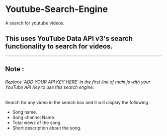 # Youtube-Search-Engine
A search for youtube videos.
## This uses YouTube Data API v3's search functionality to search for videos.
-------------------

## Note :
###### Replace 'ADD YOUR API KEY HERE' in the first line of main.js with your YouTube API Key to use this search engine.

 Search for any video in the search box and it will display the following :
 * Song name.
 * Song channel Name.
 * Total views of the song.
 * Short description about the song.
